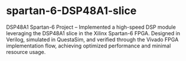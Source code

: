 # spartan-6-DSP48A1-slice
DSP48A1 Spartan-6 Project – Implemented a high-speed DSP module leveraging the DSP48A1 slice in the Xilinx Spartan-6 FPGA. Designed in Verilog, simulated in QuestaSim, and verified through the Vivado FPGA implementation flow, achieving optimized performance and minimal resource usage.
